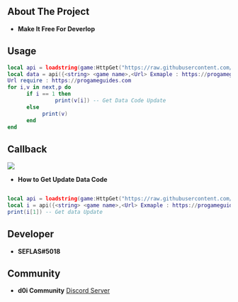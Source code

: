 ## About The Project
- **Make It Free For Deverlop**
## Usage
```lua
local api = loadstring(game:HttpGet("https://raw.githubusercontent.com/SEFLAS/api/main/Code_API/apimain.lua"))()
local data = api({<string> <game name>,<Url> Exmaple : https://progameguides.com/roblox/bee-swarm-simulator-codes/}) 
Url require : https://progameguides.com 
for i,v in next,p do
	  if i == 1 then
               print(v[i]) -- Get Data Code Update
	  else
	       print(v)
	  end
end
```
## Callback
![](https://cdn.discordapp.com/attachments/857823544838455306/1106820696497205268/image.png)
- **How to Get Update Data Code**
```lua

local api = loadstring(game:HttpGet("https://raw.githubusercontent.com/SEFLAS/api/main/Code_API/apimain.lua"))()
local i = api({<string> <game name>,<Url> Exmaple : https://progameguides.com/roblox/bee-swarm-simulator-codes/})
print(i[1]) -- Get data Update
```
## Developer
- **SEFLAS#5018**
## Community
- **d0i Community** [Discord Server](https://discord.gg/BRpYWyw8Qz)
